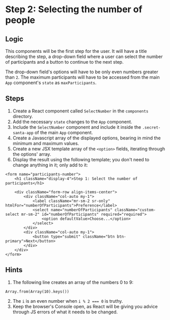 # Step 2: Selecting the number of people

## Logic

This components will be the first step for the user. It will have a title describing the step, a drop-down field where a user can select the number of participants and a button to continue to the next step.

The drop-down field's options will have to be only even numbers greater than `2`. The maximum participants will have to be accessed from the main `App` component's `state` as `maxParticipants`.

## Steps

1. Create a React component called `SelectNumber` in the `components` directory.
2. Add the necessary `state` changes to the `App` component.
3. Include the `SelectNumber` component and include it inside the `.secret-santa-app` of the main `App` component.
4. Create a Javascript array of the displayed options, bearing in mind the minimum and maximum values.
5. Create a new JSX template array of the `<option>` fields, iterating through the options' array.
6. Display the result using the following template; you don't need to change anything in it; only add to it:

```
<form name="participants-number">
    <h1 className="display-4">Step 1: Select the number of participants</h1>

    <div className="form-row align-items-center">
        <div className="col-auto my-1">
            <label className="mr-sm-2 sr-only" htmlFor="numberOfParticipants">Preference</label>
            <select name="numberOfParticipants" className="custom-select mr-sm-2" id="numberOfParticipants" required="required">
                <option defaultValue>Choose...</option>
            </select>
        </div>
        <div className="col-auto my-1">
            <button type="submit" className="btn btn-primary">Next</button>
        </div>
    </div>
</form>
```

## Hints

1. The following line creates an array of the numbers 0 to 9:
```
Array.from(Array(10).keys())
```

2. The `i` is an even number when `i % 2 === 0` is truthy.
3. Keep the browser's Console open, as React will be giving you advice through JS errors of what it needs to be changed.